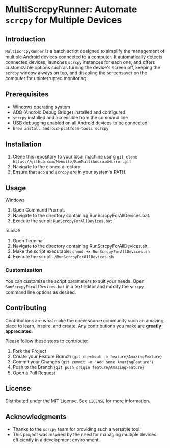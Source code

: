 # MultiScrcpyRunner: Automate `scrcpy` for Multiple Devices

## Introduction
`MultiScrcpyRunner` is a batch script designed to simplify the management of multiple Android devices connected to a computer. It automatically detects connected devices, launches `scrcpy` instances for each one, and offers customizable options such as turning the device's screen off, keeping the `scrcpy` window always on top, and disabling the screensaver on the computer for uninterrupted monitoring.

## Prerequisites
- Windows operating system
- ADB (Android Debug Bridge) installed and configured
- `scrcpy` installed and accessible from the command line
- USB debugging enabled on all Android devices to be connected
- `brew install android-platform-tools scrcpy`

## Installation
1. Clone this repository to your local machine using `git clone https://github.com/Menwitz/RunMultiAndroidMirror.git`
2. Navigate to the cloned directory.
3. Ensure that `adb` and `scrcpy` are in your system's PATH.

## Usage
Windows
1. Open Command Prompt.
2. Navigate to the directory containing RunScrcpyForAllDevices.bat.
3. Execute the script:
   `RunScrcpyForAllDevices.bat`

macOS
1. Open Terminal.
2. Navigate to the directory containing RunScrcpyForAllDevices.sh.
3. Make the script executable:
   `chmod +x RunScrcpyForAllDevices.sh`
4. Execute the script
   `./RunScrcpyForAllDevices.sh`


### Customization
You can customize the script parameters to suit your needs. Open `RunScrcpyForAllDevices.bat` in a text editor and modify the `scrcpy` command line options as desired.

## Contributing
Contributions are what make the open-source community such an amazing place to learn, inspire, and create. Any contributions you make are **greatly appreciated**.

Please follow these steps to contribute:
1. Fork the Project
2. Create your Feature Branch (`git checkout -b feature/AmazingFeature`)
3. Commit your Changes (`git commit -m 'Add some AmazingFeature'`)
4. Push to the Branch (`git push origin feature/AmazingFeature`)
5. Open a Pull Request

## License
Distributed under the MIT License. See `LICENSE` for more information.

## Acknowledgments
- Thanks to the `scrcpy` team for providing such a versatile tool.
- This project was inspired by the need for managing multiple devices efficiently in a development environment.
